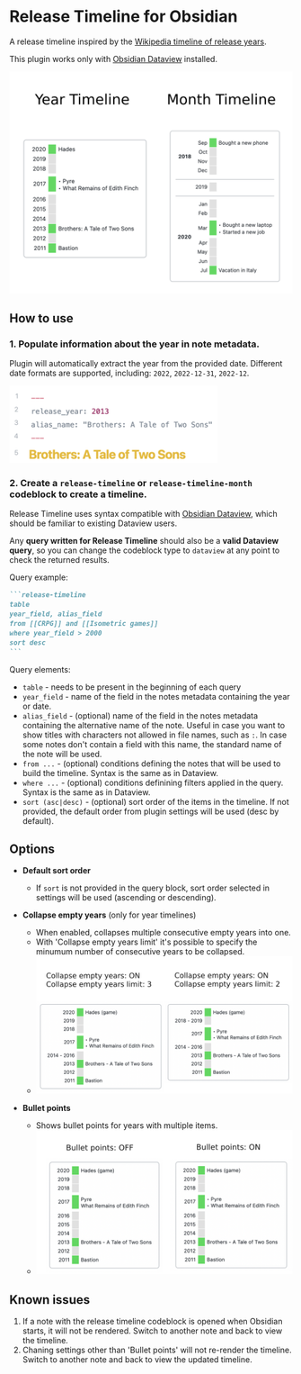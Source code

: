 # Release Timeline for Obsidian

A release timeline inspired by the [Wikipedia timeline of release years](https://en.wikipedia.org/wiki/Template:Timeline_of_release_years).

This plugin works only with [Obsidian Dataview](https://github.com/blacksmithgu/obsidian-dataview) installed.

<img src="https://raw.githubusercontent.com/cakechaser/obsidian-release-timeline/master/assets/timeline.png" width="550">

## How to use

### 1. Populate information about the year in note metadata.

Plugin will automatically extract the year from the provided date.
Different date formats are supported, including: `2022`, `2022-12-31`, `2022-12`.

<img src="https://raw.githubusercontent.com/cakechaser/obsidian-release-timeline/master/assets/release%20year.png" width="370">

### 2. Create a `release-timeline` or `release-timeline-month` codeblock to create a timeline.

Release Timeline uses syntax compatible with [Obsidian Dataview](https://github.com/blacksmithgu/obsidian-dataview), which should be familiar to existing Dataview users.

Any **query written for Release Timeline** should also be a **valid Dataview query**, so you can change the codeblock type to `dataview` at any point to check the returned results.

Query example:
~~~markdown
```release-timeline
table 
year_field, alias_field
from [[CRPG]] and [[Isometric games]]
where year_field > 2000
sort desc
```
~~~

Query elements:
- `table` - needs to be present in the beginning of each query
- `year_field` - name of the field in the notes metadata containing the year or date.
- `alias_field` - (optional) name of the field in the notes metadata containing the alternative name of the note. Useful in case you want to show titles with characters not allowed in file names, such as `:`. In case some notes don't contain a field with this name, the standard name of the note will be used.
- `from ...` - (optional) conditions defining the notes that will be used to build the timeline. Syntax is the same as in Dataview.
- `where ...` - (optional) conditions definining filters applied in the query. Syntax is the same as in Dataview.
- `sort (asc|desc)` - (optional) sort order of the items in the timeline. If not provided, the default order from plugin settings will be used (desc by default).

## Options
- **Default sort order**
  - If `sort` is not provided in the query block, sort order selected in settings will be used (ascending or descending).

- **Collapse empty years** (only for year timelines)
  - When enabled, collapses multiple consecutive empty years into one.
  - With 'Collapse empty years limit' it's possible to specify the minumum number of consecutive years to be collapsed.
  - <img src="https://raw.githubusercontent.com/cakechaser/obsidian-release-timeline/master/assets/collapse%20years.png" width="500">

- **Bullet points**
  - Shows bullet points for years with multiple items.
  - <img src="https://raw.githubusercontent.com/cakechaser/obsidian-release-timeline/master/assets/bullets.png" width="500">

## Known issues
1. If a note with the release timeline codeblock is opened when Obsidian starts, it will not be rendered. Switch to another note and back to view the timeline.
2. Chaning settings other than 'Bullet points' will not re-render the timeline. Switch to another note and back to view the updated timeline.
